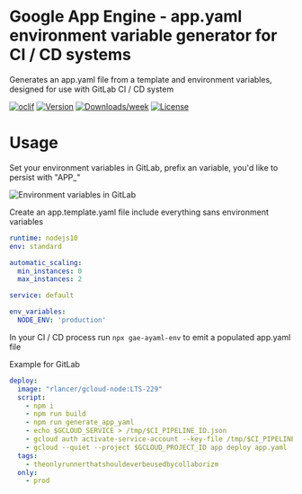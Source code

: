 Google App Engine - app.yaml environment variable generator for CI / CD systems 
=================

Generates an app.yaml file from a template and environment variables, designed for use with GitLab CI / CD system

[![oclif](https://img.shields.io/badge/cli-oclif-brightgreen.svg)](https://oclif.io)
[![Version](https://img.shields.io/npm/v/gae-ayaml-env.svg)](https://npmjs.org/package/appyaml-generator)
[![Downloads/week](https://img.shields.io/npm/dw/gae-ayaml-env.svg)](https://npmjs.org/package/appyaml-generator)
[![License](https://img.shields.io/npm/l/gae-ayaml-env.svg)](https://github.com/code/appyaml-generator/blob/master/package.json)


# Usage

Set your environment variables in GitLab, prefix an variable, you'd like to persist with "APP_"   

![Environment variables in GitLab](https://gitlab.com/collaborizm-community/gae-appyaml-env-generate/uploads/a490e948a1f26f08d6cf77e180b826c6/image.png)

Create an app.template.yaml file include everything sans environment variables  

```yaml
runtime: nodejs10
env: standard

automatic_scaling:
  min_instances: 0
  max_instances: 2

service: default

env_variables:
  NODE_ENV: 'production'
```

In your CI / CD process run `npx gae-ayaml-env` to emit a populated app.yaml file

Example for GitLab

```yaml
deploy:
  image: "rlancer/gcloud-node:LTS-229"
  script:
    - npm i
    - npm run build
    - npm run generate_app_yaml
    - echo $GCLOUD_SERVICE > /tmp/$CI_PIPELINE_ID.json
    - gcloud auth activate-service-account --key-file /tmp/$CI_PIPELINE_ID.json
    - gcloud --quiet --project $GCLOUD_PROJECT_ID app deploy app.yaml
  tags:
    - theonlyrunnerthatshouldeverbeusedbycollaborizm
  only:
    - prod
```
